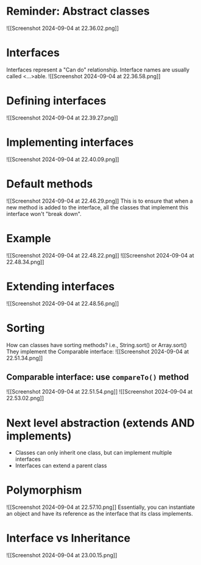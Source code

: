 # Reminder: Abstract classes
![[Screenshot 2024-09-04 at 22.36.02.png]]
# Interfaces
Interfaces represent a  "Can do" relationship. Interface names are usually called <...>able.
![[Screenshot 2024-09-04 at 22.36.58.png]]
# Defining interfaces
![[Screenshot 2024-09-04 at 22.39.27.png]]
# Implementing interfaces
![[Screenshot 2024-09-04 at 22.40.09.png]]
# Default methods
![[Screenshot 2024-09-04 at 22.46.29.png]]
This is to ensure that when a new method is added to the interface, all the classes that implement this interface won't "break down".
# Example
![[Screenshot 2024-09-04 at 22.48.22.png]]
![[Screenshot 2024-09-04 at 22.48.34.png]]
# Extending interfaces
![[Screenshot 2024-09-04 at 22.48.56.png]]
# Sorting
How can classes have sorting methods? i.e., String.sort() or Array.sort()
They implement the Comparable interface:
![[Screenshot 2024-09-04 at 22.51.34.png]]
## Comparable interface: use `compareTo()` method
![[Screenshot 2024-09-04 at 22.51.54.png]]
![[Screenshot 2024-09-04 at 22.53.02.png]]
# Next level abstraction (extends AND implements)
- Classes can only inherit one class, but can implement multiple interfaces
- Interfaces can extend a parent class
# Polymorphism
![[Screenshot 2024-09-04 at 22.57.10.png]]
Essentially, you can instantiate an object and have its reference as the interface that its class implements.
# Interface vs Inheritance
![[Screenshot 2024-09-04 at 23.00.15.png]]


